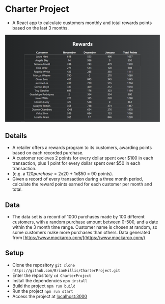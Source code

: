 # Charter Project
- A React app to calculate customers monthly and total rewards points based on the last 3 months.

![Preview](https://raw.githubusercontent.com/BrianHillis/CharterProject/main/public/CharterProject.PNG)
## Details
- A retailer offers a rewards program to its customers, awarding points based on each recorded purchase.
- A customer recieves 2 points for every dollar spent over $100 in each transaction, plus 1 point for every dollar spent over $50 in each transaction.
- (e.g. a $120 purchase = 2x$20 + 1x$50 = 90 points).
- Given a record of every transaction during a three month period, calculate the reward points earned for each customer per month and total.
## Data
- The data set is a record of 1000 purchases made by 100 different customers, with a random purchase amount between 0-500, and a date within the 3 month time range. Customer name is chosen at random, so some customers make more purchases than others. Data generated from [https://www.mockaroo.com/](https://www.mockaroo.com/)
## Setup
- Clone the repository ```git clone https://github.com/BrianHillis/CharterProject.git```
- Enter the repository ```cd CharterProject```
- Install the dependencies ```npm install```
- Build the project ```npm run build```
- Run the project ```npm run start```
- Access the project at [localhost:3000](http://localhost:3000/)